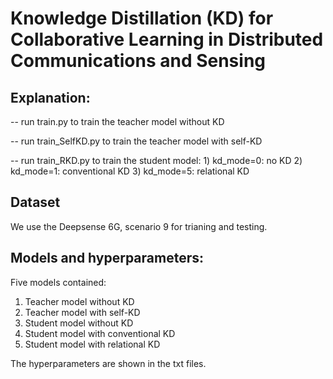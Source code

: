 # Knowledge Distillation (KD) for Collaborative Learning in Distributed Communications and Sensing
 
## Explanation:
-- run train.py to train the teacher model without KD

-- run train_SelfKD.py to train the teacher model with self-KD

-- run train_RKD.py to train the student model: 1) kd_mode=0: no KD 2) kd_mode=1: conventional KD 3) kd_mode=5: relational KD

## Dataset
We use the Deepsense 6G, scenario 9 for trianing and testing.

## Models and hyperparameters:
Five models contained: 
1) Teacher model without KD
2) Teacher model with self-KD 
3) Student model without KD
4) Student model with conventional KD
5) Student model with relational KD
   
The hyperparameters are shown in the txt files.
